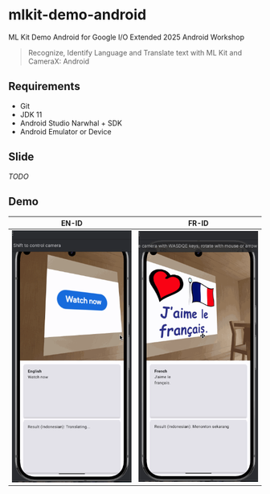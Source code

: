 # mlkit-demo-android

ML Kit Demo Android for Google I/O Extended 2025 Android Workshop
> Recognize, Identify Language and Translate text with ML Kit and CameraX: Android

## Requirements

* Git
* JDK 11
* Android Studio Narwhal + SDK
* Android Emulator or Device

## Slide

_TODO_

## Demo

| EN-ID                      | FR-ID                      |
|----------------------------|----------------------------|
| ![EN-ID](./demo/en-id.gif) | ![FR-ID](./demo/fr-id.gif) |